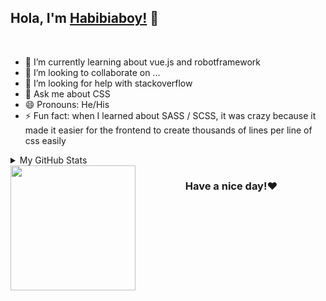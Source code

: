 ## Hola, I'm [Habibiaboy!](https://habibiaboy.my.id/) 👋

<br/>

- 🌱 I’m currently learning about vue.js and robotframework
- 👯 I’m looking to collaborate on ...
- 🤔 I’m looking for help with stackoverflow
- 💬 Ask me about CSS
- 😄 Pronouns: He/His
- ⚡ Fun fact: when I learned about SASS / SCSS, it was crazy because it made it easier for the frontend to create thousands of lines per line of css easily


<details>

<summary>My GitHub Stats</summary>

![Habibiaboy github stats](https://github-readme-stats.vercel.app/api?username=habibiaboy&theme=algolia&show_icons=true)


</details>

<img align='left' src='https://media.giphy.com/media/bcKmIWkUMCjVm/giphy.gif' width='200"'>

<div align="center">

### Have a nice day!❤️

</div>
